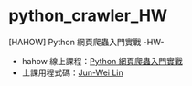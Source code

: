 # python_crawler_HW
[HAHOW]  Python 網頁爬蟲入門實戰 -HW-

* hahow 線上課程：[Python 網頁爬蟲入門實戰](https://hahow.in/cr/python-web-crawler)
* 上課用程式碼：[Jun-Wei Lin](https://github.com/jwlin)
